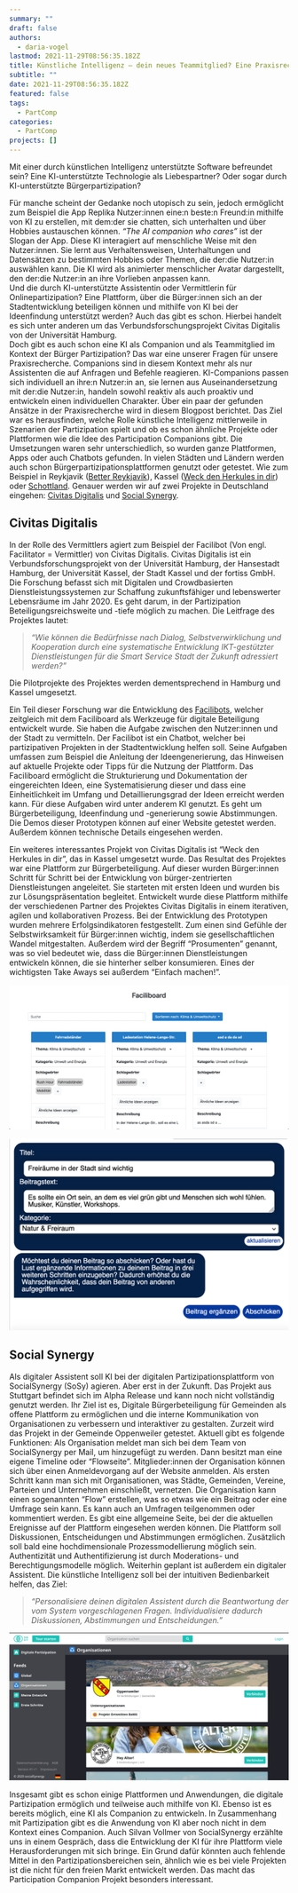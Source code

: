 ```yaml
---
summary: ""
draft: false
authors:
  - daria-vogel
lastmod: 2021-11-29T08:56:35.182Z
title: Künstliche Intelligenz – dein neues Teammitglied? Eine Praxisrecherche.
subtitle: ""
date: 2021-11-29T08:56:35.182Z
featured: false
tags:
  - PartComp
categories:
  - PartComp
projects: []
---
```

Mit einer durch künstlichen Intelligenz unterstützte Software befreundet sein? Eine KI-unterstützte Technologie als Liebespartner? Oder sogar durch KI-unterstützte Bürgerpartizipation?

Für manche scheint der Gedanke noch utopisch zu sein, jedoch ermöglicht zum Beispiel die App Replika Nutzer:innen eine:n beste:n Freund:in mithilfe von KI zu erstellen, mit dem:der sie chatten, sich unterhalten und über Hobbies austauschen können. *“The AI companion who cares”* ist der Slogan der App. Diese KI interagiert auf menschliche Weise mit den Nutzer:innen. Sie lernt aus Verhaltensweisen, Unterhaltungen und Datensätzen zu bestimmten Hobbies oder Themen, die der:die Nutzer:in auswählen kann. Die KI wird als animierter menschlicher Avatar dargestellt, den der:die Nutzer:in an ihre Vorlieben anpassen kann.\
Und die durch KI-unterstützte Assistentin oder Vermittlerin für Onlinepartizipation? Eine Plattform, über die Bürger:innen sich an der Stadtentwicklung beteiligen können und mithilfe von KI bei der Ideenfindung unterstützt werden? Auch das gibt es schon. Hierbei handelt es sich unter anderen um das Verbundsforschungsprojekt Civitas Digitalis von der Universität Hamburg.\
Doch gibt es auch schon eine KI als Companion und als Teammitglied im Kontext der Bürger Partizipation? Das war eine unserer Fragen für unsere Praxisrecherche. Companions sind in diesem Kontext mehr als nur Assistenten die auf Anfragen und Befehle reagieren. KI-Companions passen sich individuell an ihre:n Nutzer:in an, sie lernen aus Auseinandersetzung mit der:die Nutzer:in, handeln sowohl reaktiv als auch proaktiv und entwickeln einen individuellen Charakter. Über ein paar der gefunden Ansätze in der Praxisrecherche wird in diesem Blogpost berichtet. Das Ziel war es herausfinden, welche Rolle künstliche Intelligenz mittlerweile in Szenarien der Partizipation spielt und ob es schon ähnliche Projekte oder Plattformen wie die Idee des Participation Companions gibt. Die Umsetzungen waren sehr unterschiedlich, so wurden ganze Plattformen, Apps oder auch Chatbots gefunden. In vielen Städten und Ländern werden auch schon Bürgerpartizipationsplattformen genutzt oder getestet. Wie zum Beispiel in Reykjavik ([Better Reykjavik](https://reykjavik.is/en/better-reykjavik-0)), Kassel ([Weck den Herkules in dir](https://www.kassel.de/weckdenherkulesindir)) oder [Schottland](https://engage.parliament.scot/domain/422). Genauer werden wir auf zwei Projekte in Deutschland eingehen: [Civitas Digitalis](https://civitas-digitalis.informatik.uni-hamburg.de/) und [Social Synergy](https://socialsynergy.de/index).

## Civitas Digitalis

In der Rolle des Vermittlers agiert zum Beispiel der Facilibot (Von engl. Facilitator = Vermittler) von Civitas Digitalis. Civitas Digitalis ist ein Verbundsforschungsprojekt von der Universität Hamburg, der Hansestadt Hamburg, der Universität Kassel, der Stadt Kassel und der fortiss GmbH. Die Forschung befasst sich mit Digitalen und Crowdbasierten Dienstleistungssystemen zur Schaffung zukunftsfähiger und lebenswerter Lebensräume im Jahr 2020. Es geht darum, in der Partizipation Beteiligungsreichsweite und -tiefe möglich zu machen. Die Leitfrage des Projektes lautet:

> *“Wie können die Bedürfnisse nach Dialog, Selbstverwirklichung und Kooperation durch eine systematische Entwicklung IKT-gestützter Dienstleistungen für die Smart Service Stadt der Zukunft adressiert werden?”*

Die Pilotprojekte des Projektes werden dementsprechend in Hamburg und Kassel umgesetzt.

Ein Teil dieser Forschung war die Entwicklung des [Facilibots](https://civitasdigitalis.fortiss.org/#/), welcher zeitgleich mit dem Faciliboard als Werkzeuge für digitale Beteiligung entwickelt wurde. Sie haben die Aufgabe zwischen den Nutzer:innen und der Stadt zu vermitteln. Der Facilibot ist ein Chatbot, welcher bei partizipativen Projekten in der Stadtentwicklung helfen soll. Seine Aufgaben umfassen zum Beispiel die Anleitung der Ideengenerierung, das Hinweisen auf aktuelle Projekte oder Tipps für die Nutzung der Plattform. Das Faciliboard ermöglicht die Strukturierung und Dokumentation der eingereichten Ideen, eine Systematisierung dieser und dass eine Einheitlichkeit im Umfang und Detaillierungsgrad der Ideen erreicht werden kann. Für diese Aufgaben wird unter anderem KI genutzt. Es geht um Bürgerbeteiligung, Ideenfindung und -generierung sowie Abstimmungen. Die Demos dieser Prototypen können auf einer Website getestet werden. Außerdem können technische Details eingesehen werden. 

Ein weiteres interessantes Projekt von Civitas Digitalis ist “Weck den Herkules in dir”, das in Kassel umgesetzt wurde. Das Resultat des Projektes war eine Plattform zur Bürgerbeteiligung. Auf dieser wurden Bürger:innen Schritt für Schritt bei der Entwicklung von bürger-zentrierten Dienstleistungen angeleitet. Sie starteten mit ersten Ideen und wurden bis zur Lösungspräsentation begleitet. Entwickelt wurde diese Plattform mithilfe der verschiedenen Partner des Projektes Civitas Digitalis in einem iterativen, agilen und kollaborativen Prozess. Bei der Entwicklung des Prototypen wurden mehrere Erfolgsindikatoren festgestellt. Zum einen sind Gefühle der Selbstwirksamkeit für Bürger:innen wichtig, indem sie gesellschaftlichen Wandel mitgestalten. Außerdem wird der Begriff “Prosumenten” genannt, was so viel bedeutet wie, dass die Bürger:innen Dienstleistungen entwickeln können, die sie hinterher selber konsumieren. Eines der wichtigsten Take Aways sei außerdem “Einfach machen!”. 

![Screenshot Faciliboard ](screenshot-2021-06-21-at-13_53_01.png "Faciliboard")

![Screenshot Facilibot](screenshot-2021-06-21-at-13_52_06.png "Facilibot")

## Social Synergy

Als digitaler Assistent soll KI bei der digitalen Partizipationsplattform von SocialSynergy (SoSy) agieren. Aber erst in der Zukunft. Das Projekt aus Stuttgart befindet sich im Alpha Release und kann noch nicht vollständig genutzt werden. Ihr Ziel ist es, Digitale Bürgerbeteiligung für Gemeinden als offene Plattform zu ermöglichen und die interne Kommunikation von Organisationen zu verbessern und interaktiver zu gestalten. Zurzeit wird das Projekt in der Gemeinde Oppenweiler getestet. Aktuell gibt es folgende Funktionen: Als Organisation meldet man sich bei dem Team von SocialSynergy per Mail, um hinzugefügt zu werden. Dann besitzt man eine eigene Timeline oder “Flowseite”. Mitglieder:innen der Organisation können sich über einen Anmeldevorgang auf der Website anmelden. Als ersten Schritt kann man sich mit Organisationen, was Städte, Gemeinden, Vereine, Parteien und Unternehmen einschließt, vernetzen. Die Organisation kann einen sogenannten “Flow” erstellen, was so etwas wie ein Beitrag oder eine Umfrage sein kann. Es kann auch an Umfragen teilgenommen oder kommentiert werden. Es gibt eine allgemeine Seite, bei der die aktuellen Ereignisse auf der Plattform eingesehen werden können. Die Plattform soll Diskussionen, Entscheidungen und Abstimmungen ermöglichen. Zusätzlich soll bald eine hochdimensionale Prozessmodellierung möglich sein. Authentizität und Authentifizierung ist durch Moderations- und Berechtigungsmodelle möglich. Weiterhin geplant ist außerdem ein digitaler Assistent. Die künstliche Intelligenz soll bei der intuitiven Bedienbarkeit helfen, das Ziel:

> *“Personalisiere deinen digitalen Assistent durch die Beantwortung der vom System vorgeschlagenen Fragen. Individualisiere dadurch Diskussionen, Abstimmungen und Entscheidungen.”*

![Screenshot SocialSynergy Plattform](screenshot-2021-06-17-at-13.40.35.png "Social Synergy Startseite")

Insgesamt gibt es schon einige Plattformen und Anwendungen, die digitale Partizipation ermöglich und teilweise auch mithilfe von KI. Ebenso ist es bereits möglich, eine KI als Companion zu entwickeln. In Zusammenhang mit Partizipation gibt es die Anwendung von KI aber noch nicht in dem Kontext eines Companion. Auch Silvan Vollmer von SocialSynergy erzählte uns in einem Gespräch, dass die Entwicklung der KI für ihre Plattform viele Herausforderungen mit sich bringe. Ein Grund dafür könnten auch fehlende Mittel in den Partizipationsbereichen sein, ähnlich wie es bei viele Projekten ist die nicht für den freien Markt entwickelt werden. Das macht das Participation Companion Projekt besonders interessant.